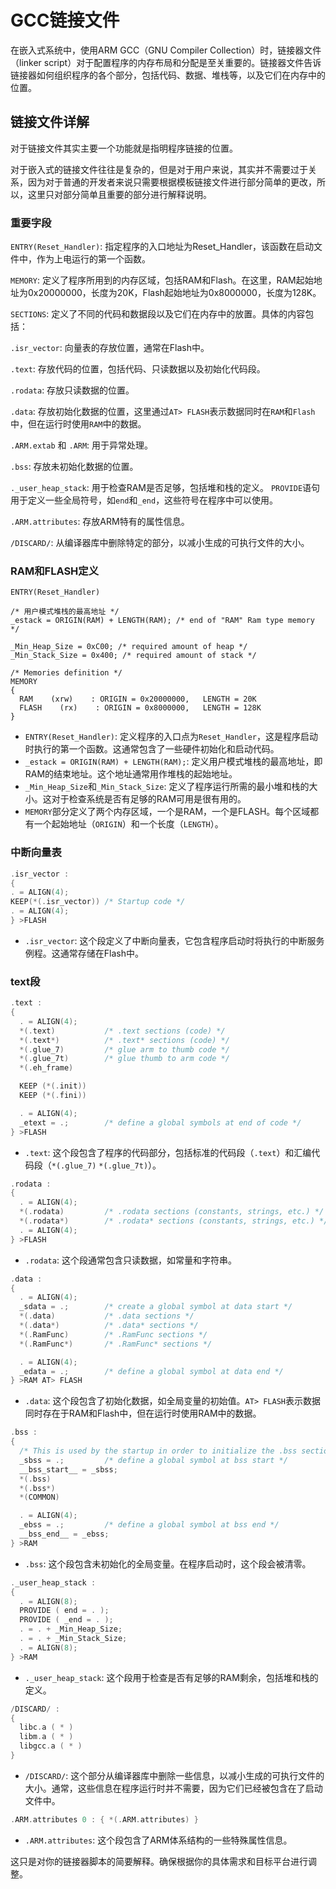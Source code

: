 # GCC链接文件

在嵌入式系统中，使用ARM GCC（GNU Compiler Collection）时，链接器文件（linker script）对于配置程序的内存布局和分配是至关重要的。链接器文件告诉链接器如何组织程序的各个部分，包括代码、数据、堆栈等，以及它们在内存中的位置。

## 链接文件详解

对于链接文件其实主要一个功能就是指明程序链接的位置。

对于嵌入式的链接文件往往是复杂的，但是对于用户来说，其实并不需要过于关系，因为对于普通的开发者来说只需要根据模板链接文件进行部分简单的更改，所以，这里只对部分简单且重要的部分进行解释说明。

### 重要字段

`ENTRY(Reset_Handler)`: 指定程序的入口地址为Reset_Handler，该函数在启动文件中，作为上电运行的第一个函数。

`MEMORY`: 定义了程序所用到的内存区域，包括RAM和Flash。在这里，RAM起始地址为0x20000000，长度为20K，Flash起始地址为0x8000000，长度为128K。

`SECTIONS`: 定义了不同的代码和数据段以及它们在内存中的放置。具体的内容包括：

`.isr_vector`: 向量表的存放位置，通常在Flash中。

`.text`: 存放代码的位置，包括代码、只读数据以及初始化代码段。

`.rodata`: 存放只读数据的位置。

`.data`: 存放初始化数据的位置，这里通过`AT> FLASH`表示数据同时在`RAM`和`Flash`中，但在运行时使用`RAM`中的数据。

`.ARM.extab` 和 `.ARM`: 用于异常处理。

`.bss`: 存放未初始化数据的位置。

`._user_heap_stack`: 用于检查RAM是否足够，包括堆和栈的定义。
`PROVIDE`语句用于定义一些全局符号，如`end`和`_end`，这些符号在程序中可以使用。

`.ARM.attributes`: 存放ARM特有的属性信息。

`/DISCARD/`: 从编译器库中删除特定的部分，以减小生成的可执行文件的大小。

### RAM和FLASH定义

```
ENTRY(Reset_Handler)

/* 用户模式堆栈的最高地址 */
_estack = ORIGIN(RAM) + LENGTH(RAM); /* end of "RAM" Ram type memory */

_Min_Heap_Size = 0xC00; /* required amount of heap */
_Min_Stack_Size = 0x400; /* required amount of stack */

/* Memories definition */
MEMORY
{
  RAM    (xrw)    : ORIGIN = 0x20000000,   LENGTH = 20K
  FLASH    (rx)    : ORIGIN = 0x8000000,   LENGTH = 128K
}
```

- `ENTRY(Reset_Handler)`: 定义程序的入口点为`Reset_Handler`，这是程序启动时执行的第一个函数。这通常包含了一些硬件初始化和启动代码。
- `_estack = ORIGIN(RAM) + LENGTH(RAM);`: 定义用户模式堆栈的最高地址，即RAM的结束地址。这个地址通常用作堆栈的起始地址。
- `_Min_Heap_Size`和`_Min_Stack_Size`: 定义了程序运行所需的最小堆和栈的大小。这对于检查系统是否有足够的RAM可用是很有用的。
- `MEMORY`部分定义了两个内存区域，一个是RAM，一个是FLASH。每个区域都有一个起始地址（`ORIGIN`）和一个长度（`LENGTH`）。

### 中断向量表

```c
.isr_vector :
{
. = ALIGN(4);
KEEP(*(.isr_vector)) /* Startup code */
. = ALIGN(4);
} >FLASH
```

- `.isr_vector`: 这个段定义了中断向量表，它包含程序启动时将执行的中断服务例程。这通常存储在Flash中。

### text段

```c
.text :
{
  . = ALIGN(4);
  *(.text)           /* .text sections (code) */
  *(.text*)          /* .text* sections (code) */
  *(.glue_7)         /* glue arm to thumb code */
  *(.glue_7t)        /* glue thumb to arm code */
  *(.eh_frame)

  KEEP (*(.init))
  KEEP (*(.fini))

  . = ALIGN(4);
  _etext = .;        /* define a global symbols at end of code */
} >FLASH
```

- `.text`: 这个段包含了程序的代码部分，包括标准的代码段（`.text`）和汇编代码段（`*(.glue_7)` `*(.glue_7t)`）。

```c
.rodata :
{
  . = ALIGN(4);
  *(.rodata)         /* .rodata sections (constants, strings, etc.) */
  *(.rodata*)        /* .rodata* sections (constants, strings, etc.) */
  . = ALIGN(4);
} >FLASH
```

- `.rodata`: 这个段通常包含只读数据，如常量和字符串。

```c
.data :
{	
  . = ALIGN(4);
  _sdata = .;        /* create a global symbol at data start */
  *(.data)           /* .data sections */
  *(.data*)          /* .data* sections */
  *(.RamFunc)        /* .RamFunc sections */
  *(.RamFunc*)       /* .RamFunc* sections */

  . = ALIGN(4);
  _edata = .;        /* define a global symbol at data end */
} >RAM AT> FLASH
```

- `.data`: 这个段包含了初始化数据，如全局变量的初始值。`AT> FLASH`表示数据同时存在于RAM和Flash中，但在运行时使用RAM中的数据。

```c
.bss :
{
  /* This is used by the startup in order to initialize the .bss section */
  _sbss = .;         /* define a global symbol at bss start */
  __bss_start__ = _sbss;
  *(.bss)
  *(.bss*)
  *(COMMON)

  . = ALIGN(4);
  _ebss = .;         /* define a global symbol at bss end */
  __bss_end__ = _ebss;
} >RAM
```

- `.bss`: 这个段包含未初始化的全局变量。在程序启动时，这个段会被清零。

```c
._user_heap_stack :
{
  . = ALIGN(8);
  PROVIDE ( end = . );
  PROVIDE ( _end = . );
  . = . + _Min_Heap_Size;
  . = . + _Min_Stack_Size;
  . = ALIGN(8);
} >RAM
```

- `._user_heap_stack`: 这个段用于检查是否有足够的RAM剩余，包括堆和栈的定义。

```c
/DISCARD/ :
{
  libc.a ( * )
  libm.a ( * )
  libgcc.a ( * )
}
```

- `/DISCARD/`: 这个部分从编译器库中删除一些信息，以减小生成的可执行文件的大小。通常，这些信息在程序运行时并不需要，因为它们已经被包含在了启动文件中。

```c
.ARM.attributes 0 : { *(.ARM.attributes) }
```

- `.ARM.attributes`: 这个段包含了ARM体系结构的一些特殊属性信息。

这只是对你的链接器脚本的简要解释。确保根据你的具体需求和目标平台进行调整。
